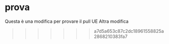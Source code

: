 # prova
Questa è una modifica per provare il pull
UE
Altra modifica
>>>>>>> a7d5a653c87c2dc18961558825a2868210383fa7

